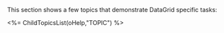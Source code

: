 ﻿This section shows a few topics that demonstrate DataGrid specific tasks:

<%=  ChildTopicsList(oHelp,"TOPIC") %>